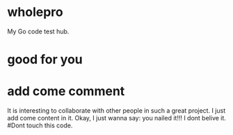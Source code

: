 # wholepro
My Go code test hub.
# good for you
# add come comment
It is interesting to collaborate with other people in such a great project.
I just add come content in it.
Okay, I just wanna say: you nailed it!!!
I dont belive it.
#Dont touch this code.

